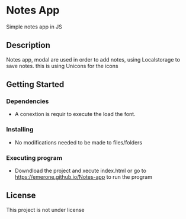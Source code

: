 # Notes App

Simple notes app in JS 

## Description

Notes app, modal are used in order to add notes, using Localstorage to save notes. this is using Unicons for the icons

## Getting Started

### Dependencies

* A conextion is requir to execute the load the font. 

### Installing

* No modifications needed to be made to files/folders

### Executing program

* Downdload the project and xecute index.html or go to https://emerone.github.io/Notes-app to run the program

## License

This project is not under license